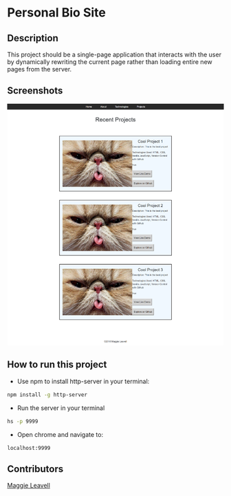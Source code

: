 # Personal Bio Site

## Description
This project should be a single-page application that interacts with the user by dynamically rewriting the current page rather than loading entire new pages from the server. 

 ## Screenshots
![main screenshot](./images/bio2.png)

 ## How to run this project
* Use npm to install http-server in your terminal:
```sh
npm install -g http-server
```
* Run the server in your terminal
```sh
hs -p 9999
```
* Open chrome and navigate to:
```
localhost:9999
```
 ## Contributors
[Maggie Leavell](https://github.com/mjleavell)